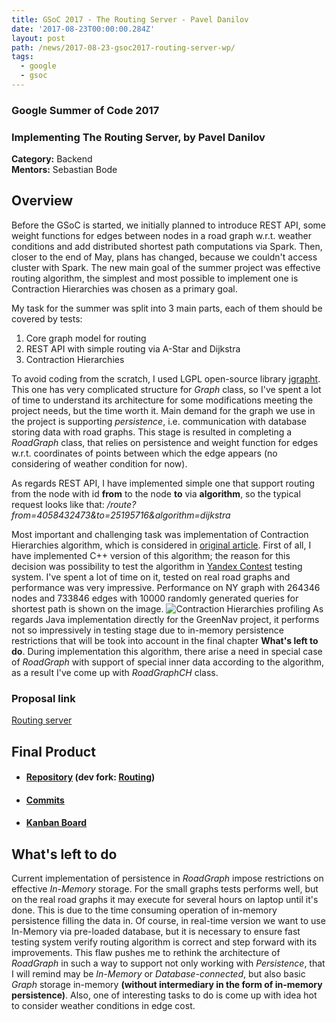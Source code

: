 ```yaml
---
title: GSoC 2017 - The Routing Server - Pavel Danilov
date: '2017-08-23T00:00:00.284Z'
layout: post
path: /news/2017-08-23-gsoc2017-routing-server-wp/
tags:
  - google
  - gsoc
---
```


### Google Summer of Code 2017
### Implementing The Routing Server, by Pavel Danilov

**Category:** Backend  
**Mentors:** Sebastian Bode

## Overview

Before the GSoC is started, we initially planned to introduce REST API, some weight functions for edges between nodes in a road graph w.r.t. weather conditions and add distributed shortest path computations via Spark. Then, closer to the end of May, plans has changed, because we couldn't access cluster with Spark. The new main goal of the summer project was effective routing algorithm, the simplest and most possible to implement one is Contraction Hierarchies was chosen as a primary goal.

My task for the summer was split into 3 main parts, each of them should be covered by tests:
1. Core graph model for routing
2. REST API with simple routing via A-Star and Dijkstra
3. Contraction Hierarchies

To avoid coding from the scratch, I used LGPL open-source library [jgrapht](http://jgrapht.org). This one has very complicated structure for *Graph* class, so I've spent a lot of time to understand its architecture for some modifications meeting the project needs, but the time worth it. Main demand for the graph we use in the project is supporting *persistence*, i.e. communication with database storing data with road graphs. This stage is resulted in completing a *RoadGraph* class, that relies on persistence and weight function for edges w.r.t. coordinates of points between which the edge appears (no considering of weather condition for now).

As regards REST API, I have implemented simple one that support routing from the node with id **from** to the node **to** via **algorithm**, so the typical request looks like that:
*/route?from=4058432473&to=25195716&algorithm=dijkstra*

Most important and challenging task was implementation of Contraction Hierarchies algorithm, which is considered in [original article](http://algo2.iti.kit.edu/schultes/hwy/contract.pdf). First of all, I have implemented C++ version of this algorithm; the reason for this decision was possibility to test the algorithm in [Yandex Contest](https://contest.yandex.ru/?lang=en) testing system. I've spent a lot of time on it, tested on real road graphs and performance was very impressive. Performance on NY graph with 264346 nodes and 733846 edges with 10000 randomly generated queries for shortest path is shown on the image.
![Contraction Hierarchies profiling](images/ch_profile_ny)
As regards Java implementation directly for the GreenNav project, it performs not so impressively in testing stage due to in-memory persistence restrictions that will be took into account in the final chapter **What's left to do**. During implementation this algorithm, there arise a need in special case of *RoadGraph* with support of special inner data according to the algorithm, as a result I've come up with *RoadGraphCH* class.

### Proposal link

[Routing server](https://github.com/Greennav/greennav.github.io/files/1253904/Pavel_Danilov_Proposal_GSoC2017.pdf)

## Final Product

  * #### [Repository](https://github.com/Greennav/routing) (dev fork: [Routing](https://github.com/Carix0n/routing))

  * #### [Commits](https://github.com/Greennav/routing/commits/master)

  * #### [Kanban Board](https://github.com/orgs/Greennav/projects/4)

## What's left to do

Current implementation of persistence in *RoadGraph* impose restrictions on effective *In-Memory* storage. For the small graphs tests performs well, but on the real road graphs it may execute for several hours on laptop until it's done. This is due to the time consuming operation of in-memory persistence filling the data in. Of course, in real-time version we want to use In-Memory via pre-loaded database, but it is necessary to ensure fast testing system verify routing algorithm is correct and  step forward with its improvements. This flaw pushes me to rethink the architecture of *RoadGraph* in such a way to support not only working with *Persistence*, that I will remind may be *In-Memory* or *Database-connected*, but also basic *Graph* storage in-memory **(without intermediary in the form of in-memory persistence)**.
Also, one of interesting tasks to do is come up with idea hot to consider weather conditions in edge cost.
